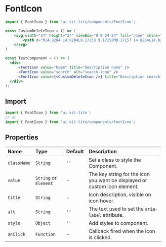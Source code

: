 ﻿# FontIcon

<!-- example -->
```jsx
import { FontIcon } from 'ui-kit-lite/components/FontIcon';

const CustomDeleteIcon = () => (
    <svg width="24" height="24" viewBox="0 0 24 24" fill="none" xmlns="http://www.w3.org/2000/svg" >
        <path d="M14.8284 14.8284L9.17158 9.17158M9.17157 14.8284L14.8284 9.17158M12 22C17.5228 22 22 17.5228 22 12C22 6.47715 17.5228 2 12 2C6.47715 2 2 6.47715 2 12C2 17.5228 6.47715 22 12 22Z" stroke="#28303F" strokeWidth="1.5" strokeLinecap="round" strokeLinejoin="round" />
    </svg>
)

const TestComponent = () => (
  <div>
      <FontIcon value="home" title="Description home" /> 
      <FontIcon value="search" alt="search-icon" /> 
      <FontIcon value={<CustomDeleteIcon />} title="Description search" alt="search" />
  </div>
);
```

## Import
```jsx
import { FontIcon } from 'ui-kit-lite';
// or
import { FontIcon } from 'ui-kit-lite/components/FontIcon';
```

## Properties

| Name        | Type                  | Default | Description                                                               |
|:------------|:----------------------|:--------|:--------------------------------------------------------------------------|
| `className` | `String`              | `''`    | Set a class to style the Component.                                       |
| `value`     | `String` or `Element` | -       | The key string for the icon you want be displayed or custom icon element. |
| `title`     | `String`              | -       | Icon description, visible on icon hover.                                  |
| `alt`       | `String`              | `''`    | The text used to set the `aria-label` attribute.                          |
| `style`     | `Object`              | `''`    | Add styles to component.                                                  |
| `onClick`   | `Function`            | -       | Callback fired when the icon is clicked.                                  |
